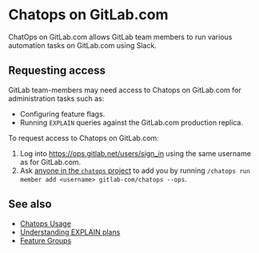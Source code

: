 # Chatops on GitLab.com

ChatOps on GitLab.com allows GitLab team members to run various automation tasks on GitLab.com using Slack.

## Requesting access

GitLab team-members may need access to Chatops on GitLab.com for administration
tasks such as:

- Configuring feature flags.
- Running `EXPLAIN` queries against the GitLab.com production replica.

To request access to Chatops on GitLab.com:

1. Log into <https://ops.gitlab.net/users/sign_in> using the same username as for GitLab.com.
1. Ask [anyone in the `chatops` project](https://gitlab.com/gitlab-com/chatops/project_members) to add you by running `/chatops run member add <username> gitlab-com/chatops --ops`.

## See also

 - [Chatops Usage](https://docs.gitlab.com/ee/ci/chatops/README.html)
 - [Understanding EXPLAIN plans](understanding_explain_plans.md)
 - [Feature Groups](feature_flags/development.md#feature-groups)
